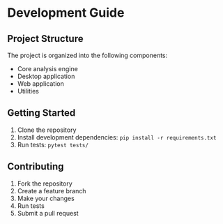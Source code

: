 # Development Guide

## Project Structure
The project is organized into the following components:
- Core analysis engine
- Desktop application
- Web application
- Utilities

## Getting Started
1. Clone the repository
2. Install development dependencies: `pip install -r requirements.txt`
3. Run tests: `pytest tests/`

## Contributing
1. Fork the repository
2. Create a feature branch
3. Make your changes
4. Run tests
5. Submit a pull request
